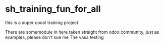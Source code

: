 # sh_training_fun_for_all
this is a super coool training project 

There are somemodule in here taken straight from odoo community, just as examples, please don't sue me
The vasa testing
